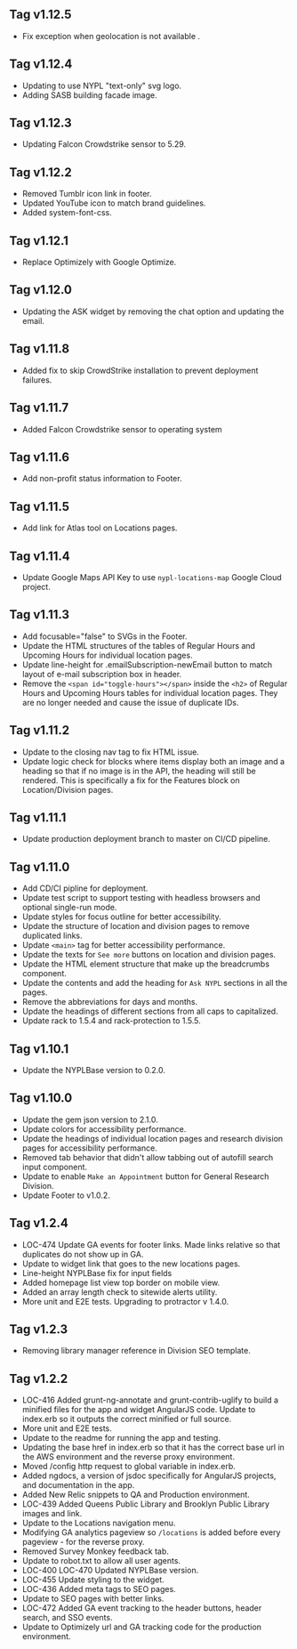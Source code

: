 ## Tag v1.12.5
* Fix exception when geolocation is not available .

## Tag v1.12.4
* Updating to use NYPL "text-only" svg logo.
* Adding SASB building facade image.

## Tag v1.12.3
* Updating Falcon Crowdstrike sensor to 5.29.

## Tag v1.12.2
* Removed Tumblr icon link in footer.
* Updated YouTube icon to match brand guidelines.
* Added system-font-css.

## Tag v1.12.1
* Replace Optimizely with Google Optimize.

## Tag v1.12.0
* Updating the ASK widget by removing the chat option and updating the email.

## Tag v1.11.8
* Added fix to skip CrowdStrike installation to prevent deployment failures.

## Tag v1.11.7
* Added Falcon Crowdstrike sensor to operating system

## Tag v1.11.6
* Add non-profit status information to Footer.

## Tag v1.11.5
* Add link for Atlas tool on Locations pages.

## Tag v1.11.4
* Update Google Maps API Key to use `nypl-locations-map` Google Cloud project.

## Tag v1.11.3
* Add focusable="false" to SVGs in the Footer.
* Update the HTML structures of the tables of Regular Hours and Upcoming Hours for individual location pages.
* Update line-height for .emailSubscription-newEmail button to match layout of e-mail subscription box in header.
* Remove the `<span id="toggle-hours"></span>` inside the `<h2>` of Regular Hours and Upcoming Hours tables for individual location pages. They are no longer needed and cause the issue of duplicate IDs.

## Tag v1.11.2
* Update to the closing nav tag to fix HTML issue.
* Update logic check for blocks where items display both an image and a heading so that if no image is in the API, the heading will still be rendered. This is specifically a fix for the Features block on Location/Division pages.

## Tag v1.11.1
* Update production deployment branch to master on CI/CD pipeline.

## Tag v1.11.0
* Add CD/CI pipline for deployment.
* Update test script to support testing with headless browsers and optional single-run mode.
* Update styles for focus outline for better accessibility.
* Update the structure of location and division pages to remove duplicated links.
* Update `<main>` tag for better accessibility performance.
* Update the texts for `See more` buttons on location and division pages.
* Update the HTML element structure that make up the breadcrumbs component.
* Update the contents and add the heading for `Ask NYPL` sections in all the pages.
* Remove the abbreviations for days and months.
* Update the headings of different sections from all caps to capitalized.
* Update rack to 1.5.4 and rack-protection to 1.5.5.

## Tag v1.10.1
* Update the NYPLBase version to 0.2.0.

## Tag v1.10.0
* Update the gem json version to 2.1.0.
* Update colors for accessibility performance.
* Update the headings of individual location pages and research division pages for accessibility performance.
* Removed tab behavior that didn't allow tabbing out of autofill search input component.
* Update to enable `Make an Appointment` button for General Research Division.
* Update Footer to v1.0.2.

## Tag v1.2.4
* LOC-474 Update GA events for footer links. Made links relative so that duplicates do not show up in GA.
* Update to widget link that goes to the new locations pages.
* Line-height NYPLBase fix for input fields
* Added homepage list view top border on mobile view.
* Added an array length check to sitewide alerts utility.
* More unit and E2E tests. Upgrading to protractor v 1.4.0.

## Tag v1.2.3
* Removing library manager reference in Division SEO template.

## Tag v1.2.2
* LOC-416 Added grunt-ng-annotate and grunt-contrib-uglify to build a minified files for the app and widget AngularJS code. Update to index.erb so it outputs the correct minified or full source.
* More unit and E2E tests.
* Update to the readme for running the app and testing.
* Updating the base href in index.erb so that it has the correct base url in the AWS environment and the reverse proxy environment.
* Moved /config http request to global variable in index.erb.
* Added ngdocs, a version of jsdoc specifically for AngularJS projects, and documentation in the app.
* Added New Relic snippets to QA and Production environment.
* LOC-439 Added Queens Public Library and Brooklyn Public Library images and link.
* Update to the Locations navigation menu.
* Modifying GA analytics pageview so `/locations` is added before every pageview - for the reverse proxy.
* Removed Survey Monkey feedback tab.
* Update to robot.txt to allow all user agents.
* LOC-400 LOC-470 Updated NYPLBase version.
* LOC-455 Update styling to the widget.
* LOC-436 Added meta tags to SEO pages.
* Update to SEO pages with better links.
* LOC-472 Added GA event tracking to the header buttons, header search, and SSO events.
* Update to Optimizely url and GA tracking code for the production environment.
